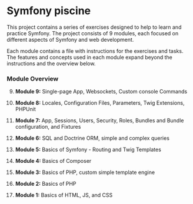 # Symfony piscine

This project contains a series of exercises designed to help to learn and practice Symfony. The project consists of 9 modules, each focused on different aspects of Symfony and web development.

Each module contains a file with instructions for the exercises and tasks. The features and concepts used in each module expand beyond the instructions and the overview below.

### Module Overview

9. **Module 9:** Single-page App, Websockets, Custom console Commands

8. **Module 8:** Locales, Configuration Files, Parameters, Twig Extensions, PHPUnit

7. **Module 7:** App, Sessions, Users, Security, Roles, Bundles and Bundle configuration, and Fixtures

6. **Module 6:** SQL and Doctrine ORM, simple and complex queries

5. **Module 5:** Basics of Symfony - Routing and Twig Templates

4. **Module 4:** Basics of Composer

3. **Module 3:** Basics of PHP, custom simple template engine

2. **Module 2:** Basics of PHP

1. **Module 1:** Basics of HTML, JS, and CSS





